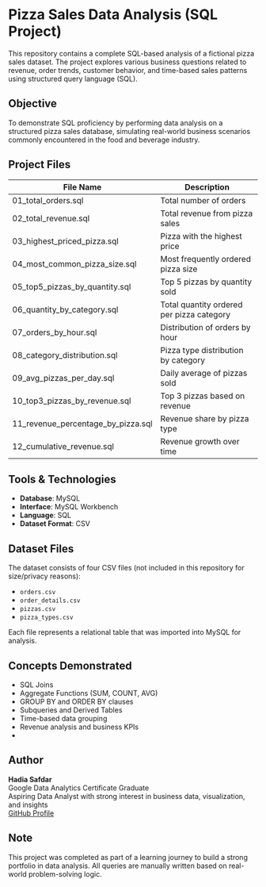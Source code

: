 # Pizza Sales Data Analysis (SQL Project)
This repository contains a complete SQL-based analysis of a fictional pizza sales dataset. The project explores various business questions related to revenue, order trends, customer behavior, and time-based sales patterns using structured query language (SQL).

## Objective
To demonstrate SQL proficiency by performing data analysis on a structured pizza sales database, simulating real-world business scenarios commonly encountered in the food and beverage industry.

## Project Files

| File Name                      | Description                                |
|-------------------------------|--------------------------------------------|
| 01_total_orders.sql           | Total number of orders                     |
| 02_total_revenue.sql          | Total revenue from pizza sales             |
| 03_highest_priced_pizza.sql   | Pizza with the highest price               |
| 04_most_common_pizza_size.sql | Most frequently ordered pizza size         |
| 05_top5_pizzas_by_quantity.sql| Top 5 pizzas by quantity sold              |
| 06_quantity_by_category.sql   | Total quantity ordered per pizza category  |
| 07_orders_by_hour.sql         | Distribution of orders by hour             |
| 08_category_distribution.sql  | Pizza type distribution by category        |
| 09_avg_pizzas_per_day.sql     | Daily average of pizzas sold               |
| 10_top3_pizzas_by_revenue.sql | Top 3 pizzas based on revenue              |
| 11_revenue_percentage_by_pizza.sql | Revenue share by pizza type           |
| 12_cumulative_revenue.sql     | Revenue growth over time                   |

## Tools & Technologies

- **Database**: MySQL
- **Interface**: MySQL Workbench
- **Language**: SQL
- **Dataset Format**: CSV

## Dataset Files

The dataset consists of four CSV files (not included in this repository for size/privacy reasons):

- `orders.csv`
- `order_details.csv`
- `pizzas.csv`
- `pizza_types.csv`

Each file represents a relational table that was imported into MySQL for analysis.

## Concepts Demonstrated

- SQL Joins 
- Aggregate Functions (SUM, COUNT, AVG)
- GROUP BY and ORDER BY clauses
- Subqueries and Derived Tables
- Time-based data grouping
- Revenue analysis and business KPIs
- 
## Author

**Hadia Safdar**  
Google Data Analytics Certificate Graduate  
Aspiring Data Analyst with strong interest in business data, visualization, and insights  
[GitHub Profile](https://github.com/Hadia-Safdar)

## Note

This project was completed as part of a learning journey to build a strong portfolio in data analysis. All queries are manually written based on real-world problem-solving logic.

